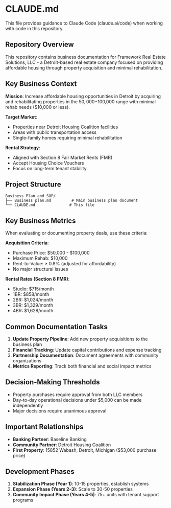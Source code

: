 # CLAUDE.md

This file provides guidance to Claude Code (claude.ai/code) when working with code in this repository.

## Repository Overview

This repository contains business documentation for Framework Real Estate Solutions, LLC - a Detroit-based real estate company focused on providing affordable housing through property acquisition and minimal rehabilitation.

## Key Business Context

**Mission**: Increase affordable housing opportunities in Detroit by acquiring and rehabilitating properties in the $50,000-$100,000 range with minimal rehab needs ($10,000 or less).

**Target Market**: 
- Properties near Detroit Housing Coalition facilities
- Areas with public transportation access
- Single-family homes requiring minimal rehabilitation

**Rental Strategy**:
- Aligned with Section 8 Fair Market Rents (FMR)
- Accept Housing Choice Vouchers
- Focus on long-term tenant stability

## Project Structure

```
Business Plan and SOP/
├── Business plan.md         # Main business plan document
└── CLAUDE.md               # This file
```

## Key Business Metrics

When evaluating or documenting property deals, use these criteria:

**Acquisition Criteria**:
- Purchase Price: $50,000 - $100,000
- Maximum Rehab: $10,000
- Rent-to-Value: ≥ 0.8% (adjusted for affordability)
- No major structural issues

**Rental Rates (Section 8 FMR)**:
- Studio: $715/month
- 1BR: $858/month
- 2BR: $1,024/month
- 3BR: $1,329/month
- 4BR: $1,628/month

## Common Documentation Tasks

1. **Update Property Pipeline**: Add new property acquisitions to the business plan
2. **Financial Tracking**: Update capital contributions and expense tracking
3. **Partnership Documentation**: Document agreements with community organizations
4. **Metrics Reporting**: Track both financial and social impact metrics

## Decision-Making Thresholds

- Property purchases require approval from both LLC members
- Day-to-day operational decisions under $5,000 can be made independently
- Major decisions require unanimous approval

## Important Relationships

- **Banking Partner**: Baseline Banking
- **Community Partner**: Detroit Housing Coalition
- **First Property**: 15852 Wabash, Detroit, Michigan ($53,000 purchase price)

## Development Phases

1. **Stabilization Phase (Year 1)**: 10-15 properties, establish systems
2. **Expansion Phase (Years 2-3)**: Scale to 30-50 properties
3. **Community Impact Phase (Years 4-5)**: 75+ units with tenant support programs
